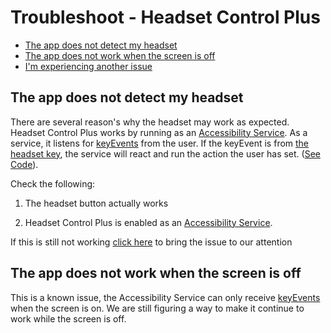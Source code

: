 Troubleshoot - Headset Control Plus
====

* [The app does not detect my headset](#)
* [The app does not work when the screen is off](#)
* [I'm experiencing another issue](https://github.com/nadchif/headset-control-plus/issues/new?assignees=&labels=bug&template=bug_report.md&title=)

## The app does not detect my headset

There are several reason's why the headset may work as expected. Headset Control Plus works by running as an [Accessibility Service](https://developer.android.com/reference/android/accessibilityservice/AccessibilityService). As a service, it listens for [keyEvents](https://developer.android.com/reference/android/accessibilityservice/AccessibilityService#onKeyEvent(android.view.KeyEvent)) from the user. If the keyEvent is from [the headset key](https://developer.android.com/reference/android/view/KeyEvent#KEYCODE_HEADSETHOOK), the service will react and run the action the user has set. ([See Code](https://github.com/nadchif/headset-control-plus/blob/master/app/src/main/java/com/chif/headsetcontrolplus/HeadsetControlPlusService.java)). 

Check the following:

1. The headset button actually works

2. Headset Control Plus is enabled as an [Accessibility Service](https://www.verizonwireless.com/support/knowledge-base-215346/). 

If this is still not working [click here](https://github.com/nadchif/headset-control-plus/issues/new?assignees=&labels=bug&template=bug_report.md&title=) to bring the issue to our attention

## The app does not work when the screen is off
This is a known issue, the Accessibility Service can only receive [keyEvents](https://developer.android.com/reference/android/accessibilityservice/AccessibilityService#onKeyEvent(android.view.KeyEvent)) when the screen is on. We are still figuring a way to make it continue to work while the screen is off.

